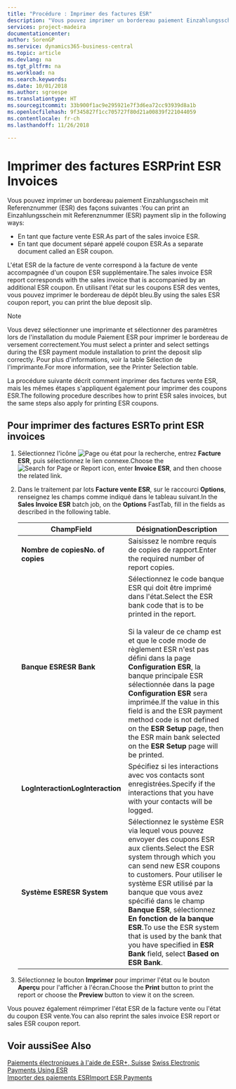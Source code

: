 ```yaml
---
title: "Procédure : Imprimer des factures ESR"
description: "Vous pouvez imprimer un bordereau paiement Einzahlungsschein mit Referenznummer (ESR) de plusieurs façons."
services: project-madeira
documentationcenter: 
author: SorenGP
ms.service: dynamics365-business-central
ms.topic: article
ms.devlang: na
ms.tgt_pltfrm: na
ms.workload: na
ms.search.keywords: 
ms.date: 10/01/2018
ms.author: sgroespe
ms.translationtype: HT
ms.sourcegitcommit: 33b900f1ac9e295921e7f3d6ea72cc93939d8a1b
ms.openlocfilehash: 9f345827f1cc705727f80d21a00839f221044059
ms.contentlocale: fr-ch
ms.lasthandoff: 11/26/2018

---
```

# <a name="print-esr-invoices"></a><span data-ttu-id="ed45e-103">Imprimer des factures ESR</span><span class="sxs-lookup"><span data-stu-id="ed45e-103">Print ESR Invoices</span></span>
<span data-ttu-id="ed45e-104">Vous pouvez imprimer un bordereau paiement Einzahlungsschein mit Referenznummer (ESR) des façons suivantes :</span><span class="sxs-lookup"><span data-stu-id="ed45e-104">You can print an Einzahlungsschein mit Referenznummer (ESR) payment slip in the following ways:</span></span>  

- <span data-ttu-id="ed45e-105">En tant que facture vente ESR.</span><span class="sxs-lookup"><span data-stu-id="ed45e-105">As part of the sales invoice ESR.</span></span>  
- <span data-ttu-id="ed45e-106">En tant que document séparé appelé coupon ESR.</span><span class="sxs-lookup"><span data-stu-id="ed45e-106">As a separate document called an ESR coupon.</span></span>  

<span data-ttu-id="ed45e-107">L'état ESR de la facture de vente correspond à la facture de vente accompagnée d'un coupon ESR supplémentaire.</span><span class="sxs-lookup"><span data-stu-id="ed45e-107">The sales invoice ESR report corresponds with the sales invoice that is accompanied by an additional ESR coupon.</span></span> <span data-ttu-id="ed45e-108">En utilisant l'état sur les coupons ESR des ventes, vous pouvez imprimer le bordereau de dépôt bleu.</span><span class="sxs-lookup"><span data-stu-id="ed45e-108">By using the sales ESR coupon report, you can print the blue deposit slip.</span></span>  

> [!NOTE]  
>  <span data-ttu-id="ed45e-109">Vous devez sélectionner une imprimante et sélectionner des paramètres lors de l'installation du module Paiement ESR pour imprimer le bordereau de versement correctement.</span><span class="sxs-lookup"><span data-stu-id="ed45e-109">You must select a printer and select settings during the ESR payment module installation to print the deposit slip correctly.</span></span> <span data-ttu-id="ed45e-110">Pour plus d'informations, voir la table Sélection de l'imprimante.</span><span class="sxs-lookup"><span data-stu-id="ed45e-110">For more information, see the Printer Selection table.</span></span>  

<span data-ttu-id="ed45e-111">La procédure suivante décrit comment imprimer des factures vente ESR, mais les mêmes étapes s'appliquent également pour imprimer des coupons ESR.</span><span class="sxs-lookup"><span data-stu-id="ed45e-111">The following procedure describes how to print ESR sales invoices, but the same steps also apply for printing ESR coupons.</span></span>  

## <a name="to-print-esr-invoices"></a><span data-ttu-id="ed45e-112">Pour imprimer des factures ESR</span><span class="sxs-lookup"><span data-stu-id="ed45e-112">To print ESR invoices</span></span>  

1.  <span data-ttu-id="ed45e-113">Sélectionnez l'icône ![Page ou état pour la recherche](../../media/ui-search/search_small.png "Page ou état pour la recherche"), entrez **Facture ESR**, puis sélectionnez le lien connexe.</span><span class="sxs-lookup"><span data-stu-id="ed45e-113">Choose the ![Search for Page or Report](../../media/ui-search/search_small.png "Search for Page or Report icon") icon, enter **Invoice ESR**, and then choose the related link.</span></span>  
2.  <span data-ttu-id="ed45e-114">Dans le traitement par lots **Facture vente ESR**, sur le raccourci **Options**, renseignez les champs comme indiqué dans le tableau suivant.</span><span class="sxs-lookup"><span data-stu-id="ed45e-114">In the **Sales Invoice ESR** batch job, on the **Options** FastTab, fill in the fields as described in the following table.</span></span>  

    |<span data-ttu-id="ed45e-115">Champ</span><span class="sxs-lookup"><span data-stu-id="ed45e-115">Field</span></span>|<span data-ttu-id="ed45e-116">Désignation</span><span class="sxs-lookup"><span data-stu-id="ed45e-116">Description</span></span>|  
    |---------------------------------|---------------------------------------|  
    |<span data-ttu-id="ed45e-117">**Nombre de copies**</span><span class="sxs-lookup"><span data-stu-id="ed45e-117">**No. of copies**</span></span>|<span data-ttu-id="ed45e-118">Saisissez le nombre requis de copies de rapport.</span><span class="sxs-lookup"><span data-stu-id="ed45e-118">Enter the required number of report copies.</span></span>|  
    |<span data-ttu-id="ed45e-119">**Banque ESR**</span><span class="sxs-lookup"><span data-stu-id="ed45e-119">**ESR Bank**</span></span>|<span data-ttu-id="ed45e-120">Sélectionnez le code banque ESR qui doit être imprimé dans l'état.</span><span class="sxs-lookup"><span data-stu-id="ed45e-120">Select the ESR bank code that is to be printed in the report.</span></span><br /><br /> <span data-ttu-id="ed45e-121">Si la valeur de ce champ est <Blank> et que le code mode de règlement ESR n'est pas défini dans la page **Configuration ESR**, la banque principale ESR sélectionnée dans la page **Configuration ESR** sera imprimée.</span><span class="sxs-lookup"><span data-stu-id="ed45e-121">If the value in this field is <Blank> and the ESR payment method code is not defined on the **ESR Setup** page, then the ESR main bank selected on the **ESR Setup** page will be printed.</span></span>|  
    |<span data-ttu-id="ed45e-122">**LogInteraction**</span><span class="sxs-lookup"><span data-stu-id="ed45e-122">**LogInteraction**</span></span>|<span data-ttu-id="ed45e-123">Spécifiez si les interactions avec vos contacts sont enregistrées.</span><span class="sxs-lookup"><span data-stu-id="ed45e-123">Specify if the interactions that you have with your contacts will be logged.</span></span>|  
    |<span data-ttu-id="ed45e-124">**Système ESR**</span><span class="sxs-lookup"><span data-stu-id="ed45e-124">**ESR System**</span></span>|<span data-ttu-id="ed45e-125">Sélectionnez le système ESR via lequel vous pouvez envoyer des coupons ESR aux clients.</span><span class="sxs-lookup"><span data-stu-id="ed45e-125">Select the ESR system through which you can send new ESR coupons to customers.</span></span> <span data-ttu-id="ed45e-126">Pour utiliser le système ESR utilisé par la banque que vous avez spécifié dans le champ **Banque ESR**, sélectionnez **En fonction de la banque ESR**.</span><span class="sxs-lookup"><span data-stu-id="ed45e-126">To use the ESR system that is used by the bank that you have specified in **ESR Bank** field, select **Based on ESR Bank**.</span></span>|  

3.  <span data-ttu-id="ed45e-127">Sélectionnez le bouton **Imprimer** pour imprimer l'état ou le bouton **Aperçu** pour l'afficher à l'écran.</span><span class="sxs-lookup"><span data-stu-id="ed45e-127">Choose the **Print** button to print the report or choose the **Preview** button to view it on the screen.</span></span>  

<span data-ttu-id="ed45e-128">Vous pouvez également réimprimer l'état ESR de la facture vente ou l'état du coupon ESR vente.</span><span class="sxs-lookup"><span data-stu-id="ed45e-128">You can also reprint the sales invoice ESR report or sales ESR coupon report.</span></span>  

## <a name="see-also"></a><span data-ttu-id="ed45e-129">Voir aussi</span><span class="sxs-lookup"><span data-stu-id="ed45e-129">See Also</span></span>  
 <span data-ttu-id="ed45e-130">[Paiements électroniques à l'aide de ESR+, Suisse](swiss-electronic-payments-using-esr.md) </span><span class="sxs-lookup"><span data-stu-id="ed45e-130">[Swiss Electronic Payments Using ESR](swiss-electronic-payments-using-esr.md) </span></span>  
 [<span data-ttu-id="ed45e-131">Importer des paiements ESR</span><span class="sxs-lookup"><span data-stu-id="ed45e-131">Import ESR Payments</span></span>](how-to-import-esr-payments.md)

